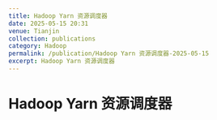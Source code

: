 ```yaml
---
title: Hadoop Yarn 资源调度器
date: 2025-05-15 20:31
venue: Tianjin
collection: publications
category: Hadoop
permalink: /publication/Hadoop Yarn 资源调度器-2025-05-15
excerpt: Hadoop Yarn 资源调度器
---
```

# Hadoop Yarn 资源调度器

